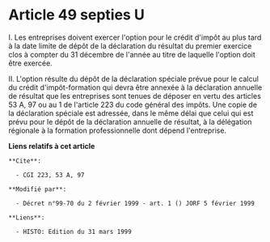 # Article 49 septies U

I. Les entreprises doivent exercer l'option pour le crédit d'impôt au plus tard à la date limite de dépôt de la déclaration
du résultat du premier exercice clos à compter du 31 décembre de l'année au titre de laquelle l'option doit être exercée.

II. L'option résulte du dépôt de la déclaration spéciale prévue pour le calcul du crédit d'impôt-formation qui devra être
annexée à la déclaration annuelle de résultat que les entreprises sont tenues de déposer en vertu des articles 53 A, 97 ou au
1 de l'article 223 du code général des impôts. Une copie de la déclaration spéciale est adressée, dans le même délai que
celui qui est prévu pour le dépôt de la déclaration annuelle de résultat, à la délégation régionale à la formation
professionnelle dont dépend l'entreprise.

**Liens relatifs à cet article**

	**Cite**:

	  - CGI 223, 53 A, 97

	**Modifié par**:

	  - Décret n°99-70 du 2 février 1999 - art. 1 () JORF 5 février 1999

	**Liens**:

	  - HISTO: Edition du 31 mars 1999
